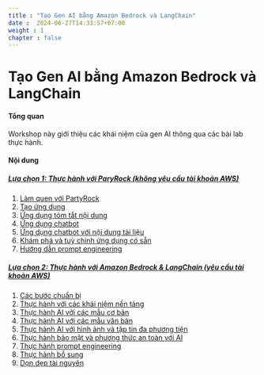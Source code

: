 ```yaml
---
title : "Tạo Gen AI bằng Amazon Bedrock và LangChain"
date :  2024-06-27T14:33:57+07:00
weight : 1 
chapter : false
---
```

# Tạo Gen AI bằng Amazon Bedrock và LangChain
#### Tổng quan
 Workshop này giới thiệu các khái niệm của gen AI thông qua các bài lab thực hành.

#### Nội dung
##### **[Lựa chọn 1: Thực hành với ParyRock (không yêu cầu tài khoản AWS)](1-partyrock/)**
 1. [Làm quen với PartyRock](1-partyrock/1.1-register)
 2. [Tạo ứng dụng](1-partyrock/1.2-createapp)
 3. [Ứng dụng tóm tắt nội dung](1-partyrock/1.3-summaryapp)
 4. [Ứng dụng chatbot](1-partyrock/1.4-chatbot)
 5. [Ứng dụng chatbot với nội dung tài liệu](1-partyrock/1.5-documentapp)
 6. [Khám phá và tuỳ chỉnh ứng dụng có sẵn](1-partyrock/1.6-remixapp)
 7. [Hướng dẫn prompt engineering](1-partyrock/1.7-prompteng)

##### **[Lựa chọn 2: Thực hành với Amazon Bedrock & LangChain (yêu cầu tài khoản AWS)](2-langchain/)**
 1. [Các bước chuẩn bị](2-langchain/2.1-prep/)
 2. [Thực hành với các khái niệm nền tảng](2-langchain/2.2-foundational/)
 3. [Thực hành AI với các mẫu  cơ bản](2-langchain/2.3-basic/)
 4. [Thực hành AI với các mẫu văn bản](2-langchain/2.4-text/)
 5. [Thực hành AI với hình ảnh và tập tin đa phương tiện](2-langchain/2.5-image/)
 6. [Thực hành bảo mật và phương thức an toàn với AI](2-langchain/2.6-security/)
 7. [Thực hành prompt engineering](2-langchain/2.7-prompteng/)
 8. [Thực hành bổ sung](2-langchain/2.8-bonus/)
 9. [Dọn dẹp tài nguyên]()